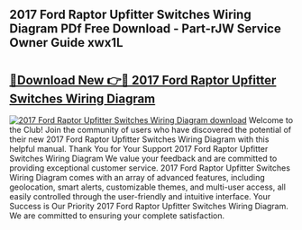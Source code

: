 ## 2017 Ford Raptor Upfitter Switches Wiring Diagram PDf Free Download - Part-rJW Service Owner Guide xwx1L

# <h2><a href="http://dfto6pn.blite.top/?on=2017+Ford+Raptor+Upfitter+Switches+Wiring+Diagram">🔗Download New 👉🔴 2017 Ford Raptor Upfitter Switches Wiring Diagram</a></h2>

[![2017 Ford Raptor Upfitter Switches Wiring Diagram download](https://i.imgur.com/lujVjoI.png)](http://dfto6pn.blite.top/?on=2017+Ford+Raptor+Upfitter+Switches+Wiring+Diagram)
Welcome to the Club! Join the community of users who have discovered the potential of their new 2017 Ford Raptor Upfitter Switches Wiring Diagram with this helpful manual. Thank You for Your Support 2017 Ford Raptor Upfitter Switches Wiring Diagram We value your feedback and are committed to providing exceptional customer service. 2017 Ford Raptor Upfitter Switches Wiring Diagram comes with an array of advanced features, including geolocation, smart alerts, customizable themes, and multi-user access, all easily controlled through the user-friendly and intuitive interface. Your Success is Our Priority 2017 Ford Raptor Upfitter Switches Wiring Diagram. We are committed to ensuring your complete satisfaction.
